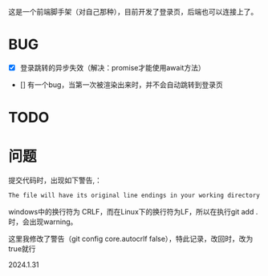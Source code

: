 这是一个前端脚手架（对自己那种），目前开发了登录页，后端也可以连接上了。

# BUG

- [x] 登录跳转的异步失效（解决：promise才能使用await方法）
- [] 有一个bug，当第一次被渲染出来时，并不会自动跳转到登录页

# TODO

# 问题

提交代码时，出现如下警告,：

```c
The file will have its original line endings in your working directory
```

windows中的换行符为 CRLF，而在Linux下的换行符为LF，所以在执行git add . 时，会出现warning。

这里我修改了警告（git config core.autocrlf false），特此记录，改回时，改为true就行

2024.1.31